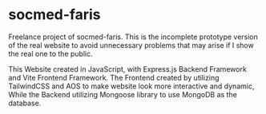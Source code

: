 # socmed-faris

<p>Freelance project of socmed-faris. This is the incomplete prototype version of the real website to avoid unnecessary problems that may arise if I show the real one to the public.</p>

<p>This Website created in JavaScript, with Express.js Backend Framework and Vite Frontend Framework. 
The Frontend created by utilizing TailwindCSS and AOS to make website look more interactive and dynamic, While the Backend utilizing Mongoose library to use MongoDB as the database.</p>
